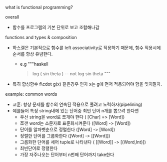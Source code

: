 what is functional programming?

overall

- 함수를 프로그램의 기본 단위로 보고 조합해나감

functions and types & composition

- 하스켈은 기본적으로 함수를 left associativity로 적용하기 때문에, 함수 적용시에 순서를 항상 유념한다.
  - e.g
"""haskell
    > log ( sin theta )
    > -- not log sin theta
"""

- 특히 합성함수 f\cdot g(x) 같은경우 인자 x는 g에 먼저 적용되어야 함을 잊지말자.

example: common words

- 교훈: 항상 문제를 함수의 연속된 적용으로 풀려고 노력하자(pipelining)
- 예를들어 특정 string내에 있는 단어중 최빈 단어 n개를 뽑으려 한다면
  - 우선 string을 word로 쪼개야 한다 ( [Char] => [Word])
  - 쪼갠 word는 소문자로 표준화시켜준다 ([Word] -> [Word])
  - 단어를 알파벳순으로 정렬한다 ([Word] -> [Word])
  - 정렬한 단어를 그룹화한다 ([Word] -> [[Word]])
  - 그룹화한 단어를 세어 tuple로 나타낸다 ( [[Word]] -> [(Word,Int)])
  - 최빈단어로 정렬한다
  - 가장 자주나오는 단어부터 n번째 단어까지 take한다

